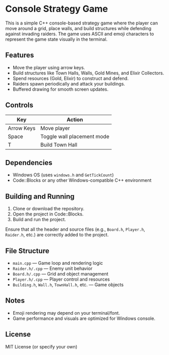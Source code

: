 # Console Strategy Game

This is a simple C++ console-based strategy game where the player can move around a grid, place walls, and build structures while defending against invading raiders. The game uses ASCII and emoji characters to represent the game state visually in the terminal.

## Features

- Move the player using arrow keys.
- Build structures like Town Halls, Walls, Gold Mines, and Elixir Collectors.
- Spend resources (Gold, Elixir) to construct and defend.
- Raiders spawn periodically and attack your buildings.
- Buffered drawing for smooth screen updates.

## Controls

| Key       | Action                     |
|-----------|----------------------------|
| Arrow Keys | Move player               |
| Space     | Toggle wall placement mode |
| T         | Build Town Hall           |

## Dependencies

- Windows OS (uses `windows.h` and `GetTickCount`)
- Code::Blocks or any other Windows-compatible C++ environment

## Building and Running

1. Clone or download the repository.
2. Open the project in Code::Blocks.
3. Build and run the project.

Ensure that all the header and source files (e.g., `Board.h`, `Player.h`, `Raider.h`, etc.) are correctly added to the project.

## File Structure

- `main.cpp` — Game loop and rendering logic
- `Raider.h/.cpp` — Enemy unit behavior
- `Board.h/.cpp` — Grid and object management
- `Player.h/.cpp` — Player control and resources
- `Building.h`, `Wall.h`, `TownHall.h`, etc. — Game objects

## Notes

- Emoji rendering may depend on your terminal/font.
- Game performance and visuals are optimized for Windows console.

## License

MIT License (or specify your own)
